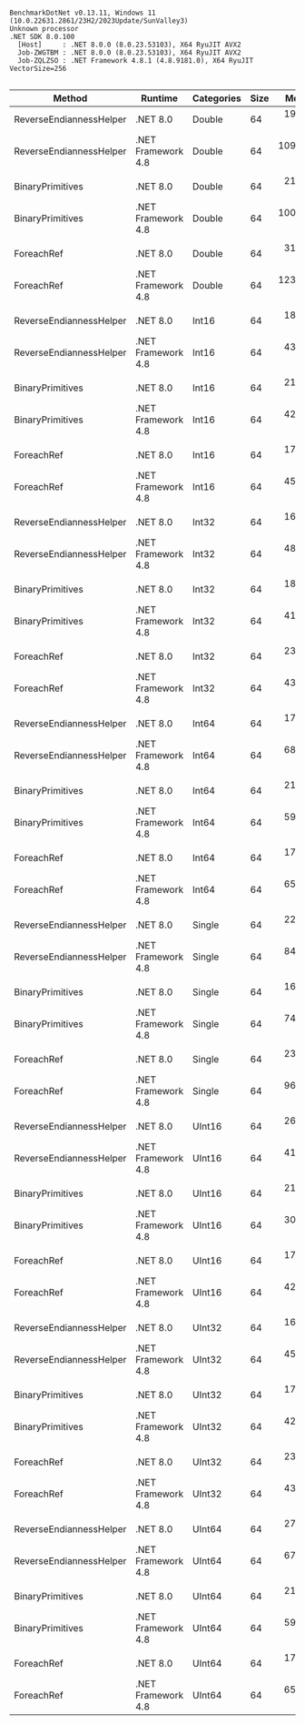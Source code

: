 ```

BenchmarkDotNet v0.13.11, Windows 11 (10.0.22631.2861/23H2/2023Update/SunValley3)
Unknown processor
.NET SDK 8.0.100
  [Host]     : .NET 8.0.0 (8.0.23.53103), X64 RyuJIT AVX2
  Job-ZWGTBM : .NET 8.0.0 (8.0.23.53103), X64 RyuJIT AVX2
  Job-ZQLZSO : .NET Framework 4.8.1 (4.8.9181.0), X64 RyuJIT VectorSize=256


```
| Method                  | Runtime            | Categories | Size | Mean      | Error    | StdDev   | Ratio        | RatioSD |
|------------------------ |------------------- |----------- |----- |----------:|---------:|---------:|-------------:|--------:|
| ReverseEndiannessHelper | .NET 8.0           | Double     | 64   |  19.07 ns | 0.124 ns | 0.116 ns | 5.71x faster |   0.03x |
| ReverseEndiannessHelper | .NET Framework 4.8 | Double     | 64   | 109.07 ns | 0.574 ns | 0.480 ns |     baseline |         |
|                         |                    |            |      |           |          |          |              |         |
| BinaryPrimitives        | .NET 8.0           | Double     | 64   |  21.13 ns | 0.433 ns | 0.578 ns | 4.77x faster |   0.13x |
| BinaryPrimitives        | .NET Framework 4.8 | Double     | 64   | 100.84 ns | 0.576 ns | 0.538 ns |     baseline |         |
|                         |                    |            |      |           |          |          |              |         |
| ForeachRef              | .NET 8.0           | Double     | 64   |  31.72 ns | 0.288 ns | 0.269 ns | 3.89x faster |   0.05x |
| ForeachRef              | .NET Framework 4.8 | Double     | 64   | 123.33 ns | 0.737 ns | 0.690 ns |     baseline |         |
|                         |                    |            |      |           |          |          |              |         |
| ReverseEndiannessHelper | .NET 8.0           | Int16      | 64   |  18.15 ns | 0.384 ns | 0.851 ns | 2.40x faster |   0.13x |
| ReverseEndiannessHelper | .NET Framework 4.8 | Int16      | 64   |  43.44 ns | 0.363 ns | 0.339 ns |     baseline |         |
|                         |                    |            |      |           |          |          |              |         |
| BinaryPrimitives        | .NET 8.0           | Int16      | 64   |  21.69 ns | 0.098 ns | 0.091 ns | 1.95x faster |   0.01x |
| BinaryPrimitives        | .NET Framework 4.8 | Int16      | 64   |  42.28 ns | 0.215 ns | 0.201 ns |     baseline |         |
|                         |                    |            |      |           |          |          |              |         |
| ForeachRef              | .NET 8.0           | Int16      | 64   |  17.76 ns | 0.361 ns | 0.355 ns | 2.53x faster |   0.05x |
| ForeachRef              | .NET Framework 4.8 | Int16      | 64   |  45.08 ns | 0.302 ns | 0.252 ns |     baseline |         |
|                         |                    |            |      |           |          |          |              |         |
| ReverseEndiannessHelper | .NET 8.0           | Int32      | 64   |  16.40 ns | 0.338 ns | 0.451 ns | 3.00x faster |   0.09x |
| ReverseEndiannessHelper | .NET Framework 4.8 | Int32      | 64   |  48.97 ns | 0.456 ns | 0.427 ns |     baseline |         |
|                         |                    |            |      |           |          |          |              |         |
| BinaryPrimitives        | .NET 8.0           | Int32      | 64   |  18.04 ns | 0.121 ns | 0.113 ns | 2.32x faster |   0.03x |
| BinaryPrimitives        | .NET Framework 4.8 | Int32      | 64   |  41.82 ns | 0.502 ns | 0.469 ns |     baseline |         |
|                         |                    |            |      |           |          |          |              |         |
| ForeachRef              | .NET 8.0           | Int32      | 64   |  23.60 ns | 0.140 ns | 0.131 ns | 1.86x faster |   0.04x |
| ForeachRef              | .NET Framework 4.8 | Int32      | 64   |  43.95 ns | 0.871 ns | 1.003 ns |     baseline |         |
|                         |                    |            |      |           |          |          |              |         |
| ReverseEndiannessHelper | .NET 8.0           | Int64      | 64   |  17.19 ns | 0.363 ns | 0.664 ns | 3.99x faster |   0.18x |
| ReverseEndiannessHelper | .NET Framework 4.8 | Int64      | 64   |  68.19 ns | 0.518 ns | 0.484 ns |     baseline |         |
|                         |                    |            |      |           |          |          |              |         |
| BinaryPrimitives        | .NET 8.0           | Int64      | 64   |  21.40 ns | 0.142 ns | 0.118 ns | 2.79x faster |   0.03x |
| BinaryPrimitives        | .NET Framework 4.8 | Int64      | 64   |  59.79 ns | 0.483 ns | 0.428 ns |     baseline |         |
|                         |                    |            |      |           |          |          |              |         |
| ForeachRef              | .NET 8.0           | Int64      | 64   |  17.42 ns | 0.013 ns | 0.011 ns | 3.76x faster |   0.01x |
| ForeachRef              | .NET Framework 4.8 | Int64      | 64   |  65.49 ns | 0.216 ns | 0.191 ns |     baseline |         |
|                         |                    |            |      |           |          |          |              |         |
| ReverseEndiannessHelper | .NET 8.0           | Single     | 64   |  22.89 ns | 0.106 ns | 0.100 ns | 3.69x faster |   0.02x |
| ReverseEndiannessHelper | .NET Framework 4.8 | Single     | 64   |  84.46 ns | 0.196 ns | 0.183 ns |     baseline |         |
|                         |                    |            |      |           |          |          |              |         |
| BinaryPrimitives        | .NET 8.0           | Single     | 64   |  16.47 ns | 0.346 ns | 0.371 ns | 4.52x faster |   0.10x |
| BinaryPrimitives        | .NET Framework 4.8 | Single     | 64   |  74.65 ns | 0.416 ns | 0.389 ns |     baseline |         |
|                         |                    |            |      |           |          |          |              |         |
| ForeachRef              | .NET 8.0           | Single     | 64   |  23.76 ns | 0.474 ns | 0.527 ns | 4.07x faster |   0.10x |
| ForeachRef              | .NET Framework 4.8 | Single     | 64   |  96.36 ns | 0.105 ns | 0.098 ns |     baseline |         |
|                         |                    |            |      |           |          |          |              |         |
| ReverseEndiannessHelper | .NET 8.0           | UInt16     | 64   |  26.91 ns | 0.207 ns | 0.194 ns | 1.53x faster |   0.03x |
| ReverseEndiannessHelper | .NET Framework 4.8 | UInt16     | 64   |  41.24 ns | 0.533 ns | 0.499 ns |     baseline |         |
|                         |                    |            |      |           |          |          |              |         |
| BinaryPrimitives        | .NET 8.0           | UInt16     | 64   |  21.17 ns | 0.136 ns | 0.121 ns | 1.43x faster |   0.02x |
| BinaryPrimitives        | .NET Framework 4.8 | UInt16     | 64   |  30.18 ns | 0.409 ns | 0.383 ns |     baseline |         |
|                         |                    |            |      |           |          |          |              |         |
| ForeachRef              | .NET 8.0           | UInt16     | 64   |  17.89 ns | 0.379 ns | 0.405 ns | 2.39x faster |   0.06x |
| ForeachRef              | .NET Framework 4.8 | UInt16     | 64   |  42.94 ns | 0.099 ns | 0.088 ns |     baseline |         |
|                         |                    |            |      |           |          |          |              |         |
| ReverseEndiannessHelper | .NET 8.0           | UInt32     | 64   |  16.60 ns | 0.353 ns | 0.420 ns | 2.75x faster |   0.08x |
| ReverseEndiannessHelper | .NET Framework 4.8 | UInt32     | 64   |  45.87 ns | 0.910 ns | 0.934 ns |     baseline |         |
|                         |                    |            |      |           |          |          |              |         |
| BinaryPrimitives        | .NET 8.0           | UInt32     | 64   |  17.99 ns | 0.136 ns | 0.127 ns | 2.35x faster |   0.02x |
| BinaryPrimitives        | .NET Framework 4.8 | UInt32     | 64   |  42.19 ns | 0.201 ns | 0.188 ns |     baseline |         |
|                         |                    |            |      |           |          |          |              |         |
| ForeachRef              | .NET 8.0           | UInt32     | 64   |  23.62 ns | 0.064 ns | 0.060 ns | 1.86x faster |   0.03x |
| ForeachRef              | .NET Framework 4.8 | UInt32     | 64   |  43.86 ns | 0.752 ns | 0.704 ns |     baseline |         |
|                         |                    |            |      |           |          |          |              |         |
| ReverseEndiannessHelper | .NET 8.0           | UInt64     | 64   |  27.47 ns | 0.205 ns | 0.160 ns | 2.45x faster |   0.02x |
| ReverseEndiannessHelper | .NET Framework 4.8 | UInt64     | 64   |  67.38 ns | 0.262 ns | 0.205 ns |     baseline |         |
|                         |                    |            |      |           |          |          |              |         |
| BinaryPrimitives        | .NET 8.0           | UInt64     | 64   |  21.38 ns | 0.146 ns | 0.137 ns | 2.77x faster |   0.03x |
| BinaryPrimitives        | .NET Framework 4.8 | UInt64     | 64   |  59.24 ns | 0.489 ns | 0.457 ns |     baseline |         |
|                         |                    |            |      |           |          |          |              |         |
| ForeachRef              | .NET 8.0           | UInt64     | 64   |  17.52 ns | 0.090 ns | 0.075 ns | 3.74x faster |   0.02x |
| ForeachRef              | .NET Framework 4.8 | UInt64     | 64   |  65.49 ns | 0.274 ns | 0.257 ns |     baseline |         |
